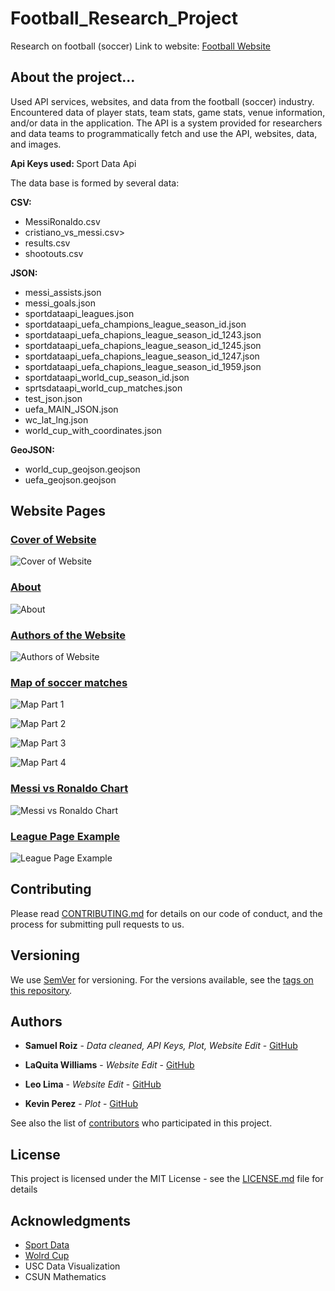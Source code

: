 # Football_Research_Project
Research on football (soccer) 
Link to website: [Football Website](https://samuelroiz.github.io/FTB_cover/)

## About the project...

Used API services, websites, and data from the football (soccer) industry. Encountered data of player stats, team stats, game stats, venue information, and/or data in the application. The API is a system provided for researchers and data teams to programmatically fetch and use the API, websites, data, and images.

<b> Api Keys used: </b> 
Sport Data Api

The data base is formed by several data:

<b> CSV: </b>
* MessiRonaldo.csv
* cristiano_vs_messi.csv> 
* results.csv
* shootouts.csv 

<b> JSON: </b>
* messi_assists.json
* messi_goals.json
* sportdataapi_leagues.json
* sportdataapi_uefa_champions_league_season_id.json
* sportdataapi_uefa_chapions_league_season_id_1243.json
* sportdataapi_uefa_chapions_league_season_id_1245.json 
* sportdataapi_uefa_chapions_league_season_id_1247.json 
* sportdataapi_uefa_chapions_league_season_id_1959.json 
* sportdataapi_world_cup_season_id.json
* sprtsdataapi_world_cup_matches.json
* test_json.json
* uefa_MAIN_JSON.json
* wc_lat_lng.json 
* world_cup_with_coordinates.json

<b> GeoJSON: </b>
* world_cup_geojson.geojson
* uefa_geojson.geojson 

## Website Pages

### <u> Cover of Website </u>

![Cover of Website](https://github.com/samuelroiz/Football_Research_Project/blob/main/Sven_Football/images/index_html_cover.png)


###  <u> About  </u>

![About](https://github.com/samuelroiz/Football_Research_Project/blob/main/Sven_Football/images/about_html.png)

###   <u> Authors of the Website  </u>

![Authors of Website](https://github.com/samuelroiz/Football_Research_Project/blob/main/Sven_Football/images/authors_html.png)


###  <u> Map of soccer matches  </u>

![Map Part 1](https://github.com/samuelroiz/Football_Research_Project/blob/main/Sven_Football/images/map_part_1.png)

![Map Part 2](https://github.com/samuelroiz/Football_Research_Project/blob/main/Sven_Football/images/map_part_2.png)

![Map Part 3](https://github.com/samuelroiz/Football_Research_Project/blob/main/Sven_Football/images/map_part_3.png)

![Map Part 4](https://github.com/samuelroiz/Football_Research_Project/blob/main/Sven_Football/images/map_part_4.png)

###  <u> Messi vs Ronaldo Chart  </u>

![Messi vs Ronaldo Chart](https://github.com/samuelroiz/Football_Research_Project/blob/main/Sven_Football/images/messi_ronaldo_chart.png)

###  <u> League Page Example  </u>

![League Page Example](https://github.com/samuelroiz/Football_Research_Project/blob/main/Sven_Football/images/league_example.png)

## Contributing

Please read [CONTRIBUTING.md](https://gist.github.com/samuelroiz/1af49ec9eea365bc845ba04c5071a976) for details on our code of conduct, and the process for submitting pull requests to us.

## Versioning

We use [SemVer](http://semver.org/) for versioning. For the versions available, see the [tags on this repository](https://github.com/your/project/tags). 

## Authors

* **Samuel Roiz** - *Data cleaned, API Keys, Plot, Website Edit* - [GitHub](https://github.com/samuelroiz)

* **LaQuita Williams** - *Website Edit* - [GitHub](https://github.com/laquita44) 

* **Leo Lima** - *Website Edit* - [GitHub](https://github.com/Leolima539) 

* **Kevin Perez** - *Plot* - [GitHub](https://github.com/KevinKVNPR) 


See also the list of [contributors](https://github.com/samuelroiz) who participated in this project.

## License

This project is licensed under the MIT License - see the [LICENSE.md](https://gist.github.com/samuelroiz/1af49ec9eea365bc845ba04c5071a976) file for details

## Acknowledgments

* [Sport Data](https://rapidapi.com/api-sports/api/api-football/pricing)
* [Wolrd Cup](https://www.api-football.com/documentation-v3)
* USC Data Visualization
* CSUN Mathematics
